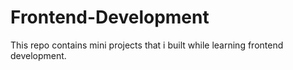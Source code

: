 # Frontend-Development
This repo contains mini projects that i built while learning frontend development.
